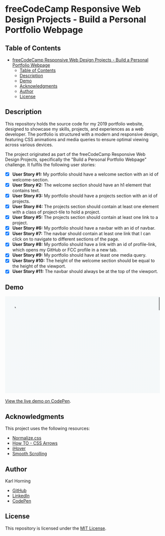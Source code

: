 # freeCodeCamp Responsive Web Design Projects - Build a Personal Portfolio Webpage

## Table of Contents

- [freeCodeCamp Responsive Web Design Projects - Build a Personal Portfolio Webpage](#freecodecamp-responsive-web-design-projects---build-a-personal-portfolio-webpage)
  - [Table of Contents](#table-of-contents)
  - [Description](#description)
  - [Demo](#demo)
  - [Acknowledgments](#acknowledgments)
  - [Author](#author)
  - [License](#license)

## Description

This repository holds the source code for my 2019 portfolio website, designed to showcase my skills, projects, and experiences as a web developer. The portfolio is structured with a modern and responsive design, featuring CSS animations and media queries to ensure optimal viewing across various devices.

The project originated as part of the freeCodeCamp Responsive Web Design Projects, specifically the "Build a Personal Portfolio Webpage" challenge. It fulfils the following user stories:

- [x] **User Story #1:** My portfolio should have a welcome section with an id of welcome-section.
- [x] **User Story #2:** The welcome section should have an h1 element that contains text.
- [x] **User Story #3:** My portfolio should have a projects section with an id of projects.
- [x] **User Story #4:** The projects section should contain at least one element with a class of project-tile to hold a project.
- [x] **User Story #5:** The projects section should contain at least one link to a project.
- [x] **User Story #6:** My portfolio should have a navbar with an id of navbar.
- [x] **User Story #7:** The navbar should contain at least one link that I can click on to navigate to different sections of the page.
- [x] **User Story #8:** My portfolio should have a link with an id of profile-link, which opens my GitHub or FCC profile in a new tab.
- [x] **User Story #9:** My portfolio should have at least one media query.
- [x] **User Story #10:** The height of the welcome section should be equal to the height of the viewport.
- [x] **User Story #11:** The navbar should always be at the top of the viewport.

## Demo

![Preview Image](./src/img/portfolio-preview.gif)

[View the live demo on CodePen](https://codepen.io/karlhorning/pen/JjzdxbM).

## Acknowledgments

This project uses the following resources:

- [Normalize.css](https://necolas.github.io/normalize.css/)
- [How TO - CSS Arrows](https://www.w3schools.com/howto/howto_css_arrows.asp)
- [iHover](http://gudh.github.io/ihover/dist/)
- [Smooth Scrolling](https://css-tricks.com/snippets/jquery/smooth-scrolling/)

## Author

Karl Horning

- [GitHub](https://github.com/Karl-Horning/)
- [LinkedIn](https://www.linkedin.com/in/karl-horning/)
- [CodePen](https://codepen.io/karlhorning)

## License

This repository is licensed under the [MIT License](LICENSE).
